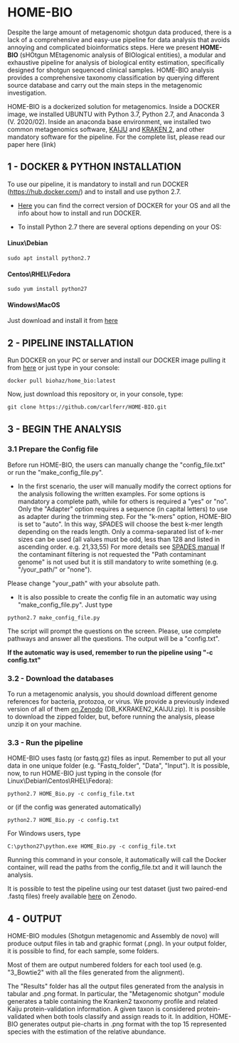 # HOME-BIO

Despite the large amount of metagenomic shotgun data produced, there is a lack of a comprehensive and easy-use pipeline for data analysis that avoids annoying and complicated bioinformatics steps. Here we present **HOME-BIO** (sHOtgun MEtagenomic analysis of BIOlogical entities), a modular and exhaustive pipeline for analysis of biological entity estimation, specifically designed for shotgun sequenced clinical samples. HOME-BIO analysis provides a comprehensive taxonomy classification by querying different source database and carry out the main steps in the metagenomic investigation.

HOME-BIO is a dockerized solution for metagenomics. Inside a DOCKER image, we installed UBUNTU with Python 3.7, Python 2.7, and Anaconda 3 (V. 2020/02). Inside an anaconda base environment, we installed two common metagenomics software, [KAIJU](http://kaiju.binf.ku.dk/) and [KRAKEN 2](https://ccb.jhu.edu/software/kraken2/), and other mandatory software for the pipeline. For the complete list, please read our paper here (link)


## 1 - DOCKER & PYTHON INSTALLATION

To use our pipeline, it is mandatory to install and run DOCKER (https://hub.docker.com/) and to install and use python 2.7.

- [Here](https://hub.docker.com/search?q=&type=edition&offering=community) you can find the correct version of DOCKER for your OS and all the info about how to install and run DOCKER.

- To install Python 2.7 there are several options depending on your OS:

#### Linux\Debian
```
sudo apt install python2.7
```

#### Centos\RHEL\Fedora
```
sudo yum install python27
```

#### Windows\MacOS

Just download and install it from [here](https://www.python.org/downloads/release/python-2718/)


## 2 - PIPELINE INSTALLATION

Run DOCKER on your PC or server and  install our DOCKER image pulling it from [here](https://hub.docker.com/r/biohaz/home_bio) or just type in your console:
```
docker pull biohaz/home_bio:latest
```

Now, just download this repository or, in your console, type: 

```
git clone https://github.com/carlferr/HOME-BIO.git
```


## 3 - BEGIN THE ANALYSIS

### 3.1 Prepare the Config file

Before run HOME-BIO, the users can manually change the "config_file.txt" or run the "make_config_file.py". 

- In the first scenario, the user will manually modify the correct options for the analysis following the written examples. For some options is mandatory a complete path, while for others is required a "yes" or "no". Only the "Adapter" option requires a sequence (in capital letters) to use as adapter during the trimming step.
For the "k-mers" option, HOME-BIO is set to "auto". In this way, SPADES will choose the best k-mer length depending on the reads length. Only a comma-separated list of k-mer sizes can be used (all values must be odd, less than 128 and listed in ascending order. e.g. 21,33,55) For more details see [SPADES manual](http://cab.spbu.ru/files/release3.13.0/manual.html)
If the contaminant filtering is not requested the "Path contaminant genome" is not used but it is still mandatory to write something (e.g. "/your_path/" or "none").

Please change "your_path" with your absolute path.

- It is also possible to create the config file in an automatic way using "make_config_file.py".
Just type
```
python2.7 make_config_file.py
```
The script will prompt the questions on the screen. Please, use complete pathways and answer all the questions. The output will be a "config.txt".

**If the automatic way is used, remember to run the pipeline using "-c config.txt"**

### 3.2 - Download the databases

To run a metagenomic analysis, you should download different genome references for bacteria, protozoa, or virus.
We provide a previously indexed version of all of them [on Zenodo](https://doi.org/10.5281/zenodo.4055180) (DB_KKRAKEN2_KAIJU.zip). It is possible to download the zipped folder, but, before running the analysis, please unzip it on your machine.

### 3.3 - Run the pipeline

HOME-BIO uses fastq (or fastq.gz) files as input. Remember to put all your data in one unique folder (e.g. "Fastq_folder", "Data", "Input").
It is possible, now, to run HOME-BIO just typing in the console (for Linux\Debian\Centos\RHEL\Fedora):

```
python2.7 HOME_Bio.py -c config_file.txt
```
or (if the config was generated automatically)
```
python2.7 HOME_Bio.py -c config.txt
```

For Windows users, type
```
C:\python27\python.exe HOME_Bio.py -c config_file.txt
```

Running this command in your console, it automatically will call the Docker container, will read the paths from the config_file.txt and it will launch the analysis.

It is possible to test the pipeline using our test dataset (just two paired-end .fastq files) freely available [here](https://doi.org/10.5281/zenodo.4061297) on Zenodo.


## 4 - OUTPUT

HOME-BIO modules (Shotgun metagenomic and Assembly de novo) will produce output files in tab and graphic format (.png). In your output folder, it is possible to find, for each sample, some folders. 

Most of them are output numbered folders for each tool used (e.g. "3_Bowtie2" with all the files generated from the alignment). 

The "Results" folder has all the output files generated from the analysis in tabular and .png format.
In particular,  the "Metagenomic shotgun" module generates a table containing the Kranken2 taxonomy profile and related Kaiju protein-validation information. A given taxon is considered protein-validated when both tools classify and assign reads to it. In addition, HOME-BIO generates output pie-charts in .png format with the top 15 represented species with the estimation of the relative abundance.
